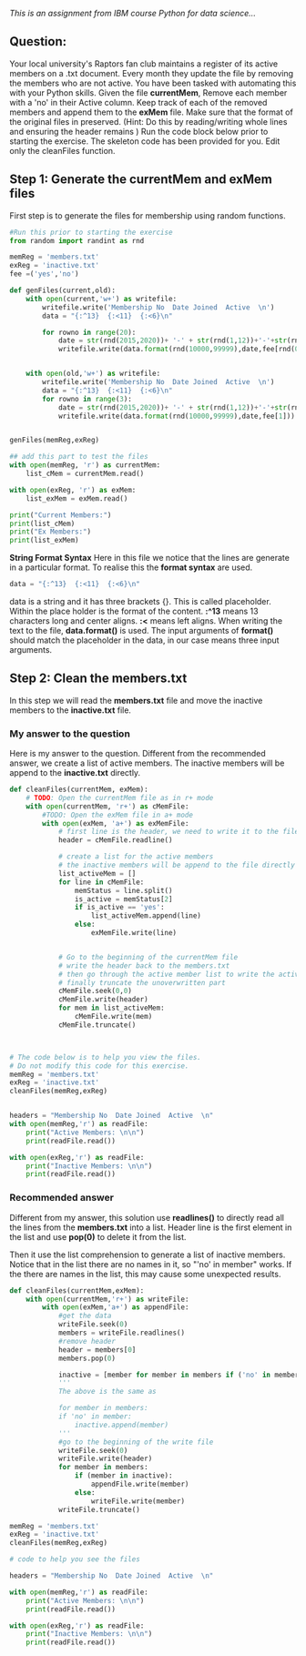 *This is an assignment from IBM course Python for data science...*

## Question: ##
Your local university's Raptors fan club maintains a register of its active members on a .txt document. Every month they update the file by removing the members who are not active. You have been tasked with automating this with your Python skills.
Given the file **currentMem**, Remove each member with a 'no' in their Active column. Keep track of each of the removed members and append them to the **exMem** file. Make sure that the format of the original files in preserved. (Hint: Do this by reading/writing whole lines and ensuring the header remains )
Run the code block below prior to starting the exercise. The skeleton code has been provided for you. Edit only the cleanFiles function.

## Step 1: Generate the currentMem and exMem files ##
First step is to generate the files for membership using random functions.

```Python
#Run this prior to starting the exercise
from random import randint as rnd

memReg = 'members.txt'
exReg = 'inactive.txt'
fee =('yes','no')

def genFiles(current,old):
    with open(current,'w+') as writefile:
        writefile.write('Membership No  Date Joined  Active  \n')
        data = "{:^13}  {:<11}  {:<6}\n"

        for rowno in range(20):
            date = str(rnd(2015,2020))+ '-' + str(rnd(1,12))+'-'+str(rnd(1,25))
            writefile.write(data.format(rnd(10000,99999),date,fee[rnd(0,1)]))


    with open(old,'w+') as writefile:
        writefile.write('Membership No  Date Joined  Active  \n')
        data = "{:^13}  {:<11}  {:<6}\n"
        for rowno in range(3):
            date = str(rnd(2015,2020))+ '-' + str(rnd(1,12))+'-'+str(rnd(1,25))
            writefile.write(data.format(rnd(10000,99999),date,fee[1]))


genFiles(memReg,exReg)

## add this part to test the files
with open(memReg, 'r') as currentMem:
    list_cMem = currentMem.read()

with open(exReg, 'r') as exMem:
    list_exMem = exMem.read()

print("Current Members:")
print(list_cMem)
print("Ex Members:")
print(list_exMem)

```

**String Format Syntax**
Here in this file we notice that the lines are generate in a particular format. To realise this the **format syntax** are used.

```Python
data = "{:^13}  {:<11}  {:<6}\n"
```
data is a string and it has three brackets {}. This is called placeholder. Within the place holder is the format of the content. **:^13** means 13 characters long and center aligns. **:<** means left aligns. When writing the text to the file, **data.format()** is used. The input arguments of **format()** should match the placeholder in the data, in our case means three input arguments.

## Step 2: Clean the members.txt ##
In this step we will read the **members.txt** file and move the inactive members to the **inactive.txt** file.

### My answer to the question ##
Here is my answer to the question. Different from the recommended answer, we create a list of active members. The inactive members will be append to the **inactive.txt** directly.

```Python
def cleanFiles(currentMem, exMem):
    # TODO: Open the currentMem file as in r+ mode
    with open(currentMem, 'r+') as cMemFile:
        #TODO: Open the exMem file in a+ mode
        with open(exMem, 'a+') as exMemFile:
            # first line is the header, we need to write it to the file again
            header = cMemFile.readline()

            # create a list for the active members
            # the inactive members will be append to the file directly
            list_activeMem = []
            for line in cMemFile:
                memStatus = line.split()
                is_active = memStatus[2]
                if is_active == 'yes':
                    list_activeMem.append(line)
                else:
                    exMemFile.write(line)


            # Go to the beginning of the currentMem file
            # write the header back to the members.txt
            # then go through the active member list to write the active members back to the file
            # finally truncate the unoverwritten part
            cMemFile.seek(0,0)
            cMemFile.write(header)
            for mem in list_activeMem:
                cMemFile.write(mem)
            cMemFile.truncate()



# The code below is to help you view the files.
# Do not modify this code for this exercise.
memReg = 'members.txt'
exReg = 'inactive.txt'
cleanFiles(memReg,exReg)


headers = "Membership No  Date Joined  Active  \n"
with open(memReg,'r') as readFile:
    print("Active Members: \n\n")
    print(readFile.read())

with open(exReg,'r') as readFile:
    print("Inactive Members: \n\n")
    print(readFile.read())

```
### Recommended answer ###
Different from my answer, this solution use **readlines()** to directly read all the lines from the **members.txt** into a list. Header line is the first element in the list and use **pop(0)** to delete it from the list.

Then it use the list comprehension to generate a list of inactive members. Notice that in the list there are no names in it, so "'no' in member" works. If the there are names in the list, this may cause some unexpected results.

```Python
def cleanFiles(currentMem,exMem):
    with open(currentMem,'r+') as writeFile:
        with open(exMem,'a+') as appendFile:
            #get the data
            writeFile.seek(0)
            members = writeFile.readlines()
            #remove header
            header = members[0]
            members.pop(0)

            inactive = [member for member in members if ('no' in member)]
            '''
            The above is the same as

            for member in members:
            if 'no' in member:
                inactive.append(member)
            '''
            #go to the beginning of the write file
            writeFile.seek(0)
            writeFile.write(header)
            for member in members:
                if (member in inactive):
                    appendFile.write(member)
                else:
                    writeFile.write(member)      
            writeFile.truncate()

memReg = 'members.txt'
exReg = 'inactive.txt'
cleanFiles(memReg,exReg)

# code to help you see the files

headers = "Membership No  Date Joined  Active  \n"

with open(memReg,'r') as readFile:
    print("Active Members: \n\n")
    print(readFile.read())

with open(exReg,'r') as readFile:
    print("Inactive Members: \n\n")
    print(readFile.read())

```

